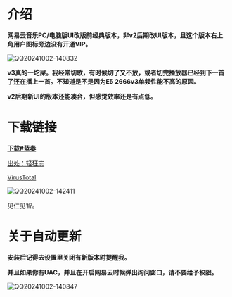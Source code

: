 # 介绍

**网易云音乐PC/电脑版UI改版前经典版本，非v2后期改UI版本，且这个版本右上角用户图标旁边没有开通VIP。**

![QQ20241002-140832](https://github.com/user-attachments/assets/d059cfb5-8672-4bd6-94c5-c693d6ea5571)

**v3真的一坨屎。我经常切歌，有时候切了又不放，或者切完播放器已经到下一首了还在播上一首。不知道是不是因为E5 2666v3单频性能不高的原因。**

**v2后期新UI的版本还能凑合，但感觉效率还是有点低。**

# 下载链接

**[下载#蓝奏](https://wwgy.lanzouo.com/iN8kU2bdv1kj)**

[出处：轻狂志](https://www.flighty.cn/html/soft/20150826_329.html)

[VirusTotal](https://www.virustotal.com/gui/file/639ae78bd358d28b8a188b8d26a8dc08425b5525be707b14116aa60aa16d1923?nocache=1) 

![QQ20241002-142411](https://github.com/user-attachments/assets/ac0ad8a2-c1ed-491d-8179-00c4eb4968a2)

见仁见智。


# 关于自动更新

**安装后记得去设置里关闭有新版本时提醒我。**

**并且如果你有UAC，并且在开启网易云时候弹出询问窗口，请不要给予权限。**

![QQ20241002-140847](https://github.com/user-attachments/assets/cb074327-3dc0-4820-8872-cbab276918ab)